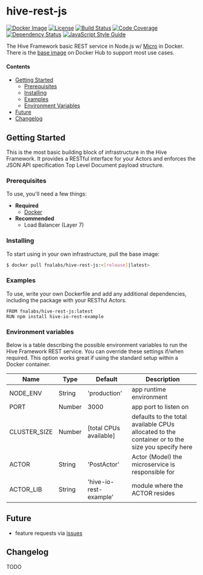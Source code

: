 # hive-rest-js

[![Docker Image][docker-image]][docker-url]
[![License][license-image]][license-url]
[![Build Status][circle-image]][circle-url]
[![Code Coverage][codecov-image]][codecov-url]
[![Dependency Status][depstat-image]][depstat-url]
[![JavaScript Style Guide][style-image]][style-url]

The Hive Framework basic REST service in Node.js w/ [Micro](https://www.npmjs.com/package/micro) in Docker. There is the [base image](https://hub.docker.com/r/fnalabs/hive-rest-js/) on Docker Hub to support most use cases.

#### Contents
- [Getting Started](#getting-started)
  - [Prerequisites](#prerequisites)
  - [Installing](#installing)
  - [Examples](#examples)
  - [Environment Variables](#environment-variables)
- [Future](#future)
- [Changelog](#changelog)

## Getting Started
This is the most basic building block of infrastructure in the Hive Framework. It provides a RESTful interface for your Actors and enforces the JSON API specification Top Level Document payload structure.

### Prerequisites
To use, you'll need a few things:
- **Required**
  - [Docker](https://www.docker.com/)
- **Recommended**
  - Load Balancer (Layer 7)

### Installing
To start using in your own infrastructure, pull the base image:
```sh
$ docker pull fnalabs/hive-rest-js:<[release]|latest>
```

### Examples
To use, write your own Dockerfile and add any additional dependencies, including the package with your RESTful Actors.
```
FROM fnalabs/hive-rest-js:latest
RUN npm install hive-io-rest-example
```

### Environment variables
Below is a table describing the possible environment variables to run the Hive Framework REST service. You can override these settings if/when required. This option works great if using the standard setup within a Docker container.

Name               | Type    | Default                 | Description
------------------ | ------- | ----------------------- | -------------------------------------------------------
NODE_ENV           | String  | 'production'            | app runtime environment
PORT               | Number  | 3000                    | app port to listen on
CLUSTER_SIZE       | Number  | [total CPUs available]  | defaults to the total available CPUs allocated to the container or to the size you specify here
ACTOR              | String  | 'PostActor'             | Actor (Model) the microservice is responsible for
ACTOR_LIB          | String  | 'hive-io-rest-example'  | module where the ACTOR resides

## Future
- feature requests via [issues](https://github.com/fnalabs/hive-rest-js/issues)

## Changelog
TODO

[docker-image]: https://images.microbadger.com/badges/version/fnalabs/hive-rest-js:2.0.0-beta.svg
[docker-url]: https://hub.docker.com/r/fnalabs/hive-rest-js/

[license-image]: https://img.shields.io/badge/License-Apache%202.0-blue.svg
[license-url]: https://github.com/fnalabs/hive-rest-js/blob/master/LICENSE

[circle-image]: https://img.shields.io/circleci/project/github/fnalabs/hive-rest-js.svg
[circle-url]: https://circleci.com/gh/fnalabs/hive-rest-js

[codecov-image]: https://img.shields.io/codecov/c/github/fnalabs/hive-rest-js.svg
[codecov-url]: https://codecov.io/gh/fnalabs/hive-rest-js

[depstat-image]: https://img.shields.io/david/fnalabs/hive-rest-js.svg
[depstat-url]: https://david-dm.org/fnalabs/hive-rest-js

[style-image]: https://img.shields.io/badge/code_style-standard-brightgreen.svg
[style-url]: https://standardjs.com
